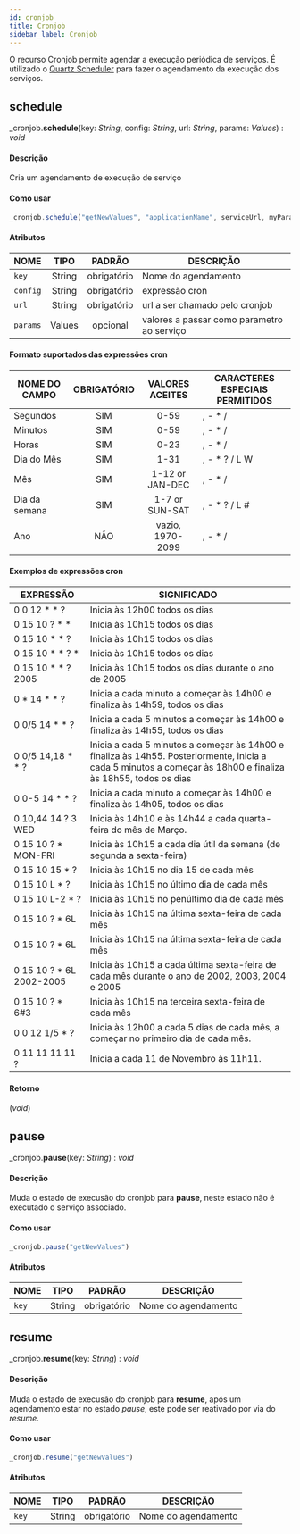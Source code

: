```yaml
---
id: cronjob
title: Cronjob
sidebar_label: Cronjob
---
```


O recurso Cronjob permite agendar a execução periódica de serviços. É utilizado o <a href="http://www.quartz-scheduler.org/" target="_blank">Quartz Scheduler</a> para fazer o agendamento da execução dos serviços.

## schedule

_cronjob.**schedule**(key: _String_, config: _String_, url: _String_, params: _Values_) : _void_

#### Descrição

Cria um agendamento de execução de serviço

#### Como usar

```javascript
_cronjob.schedule("getNewValues", "applicationName", serviceUrl, myParameters)
```

#### Atributos

| NOME    | TIPO   | PADRÃO      | DESCRIÇÃO    |
| ------- |:------:|:-----------:|--------------|
| `key` | String | obrigatório | Nome do agendamento |
| `config` | String | obrigatório | expressão cron |
| `url` | String | obrigatório | url a ser chamado pelo cronjob |
| `params` | Values | opcional | valores a passar como parametro ao serviço  |

#### Formato suportados das expressões cron

|NOME DO CAMPO |	OBRIGATÓRIO |	VALORES ACEITES | CARACTERES ESPECIAIS PERMITIDOS |
| ------- |:------:|:-----------:|--------------|
| Segundos |	SIM |	0-59	| , - * / |
| Minutos | SIM	| 0-59	| , - * / |
| Horas	| SIM	| 0-23	| , - * / |
| Dia do Mês |	SIM	| 1-31	| , - * ? / L W |
| Mês	| SIM	| 1-12 or JAN-DEC	| , - * / |
| Dia da semana	| SIM	| 1-7 or SUN-SAT	| , - * ? / L # |
| Ano	| NÃO	| vazio, 1970-2099	| , - * / |

#### Exemplos de expressões cron

|EXPRESSÃO | SIGNIFICADO |
| ------- |------|
| 0 0 12 * * ?	| Inicia às 12h00 todos os dias |
| 0 15 10 ? * *	| Inicia às 10h15 todos os dias |
| 0 15 10 * * ?	| Inicia às 10h15 todos os dias |
| 0 15 10 * * ? *	| Inicia às 10h15 todos os dias |
| 0 15 10 * * ? 2005	| Inicia às 10h15 todos os dias durante o ano de 2005 |
| 0 * 14 * * ?	| Inicia a cada minuto a começar às 14h00 e finaliza às 14h59, todos os dias |
| 0 0/5 14 * * ?	| Inicia a cada 5 minutos a começar às 14h00 e finaliza às 14h55, todos os dias |
| 0 0/5 14,18 * * ?	| Inicia a cada 5 minutos a começar às 14h00 e finaliza às 14h55. Posteriormente, inicia a cada 5 minutos a começar às 18h00 e finaliza às 18h55, todos os dias |
| 0 0-5 14 * * ?	| Inicia a cada minuto a começar às 14h00 e finaliza às 14h05, todos os dias |
| 0 10,44 14 ? 3 WED | Inicia às 14h10 e às 14h44 a cada quarta-feira do mês de Março. |
| 0 15 10 ? * MON-FRI	| Inicia às 10h15 a cada dia útil da semana (de segunda a sexta-feira) |
| 0 15 10 15 * ?	| Inicia às 10h15 no dia 15 de cada mês |
| 0 15 10 L * ?	| Inicia às 10h15 no último dia de cada mês |
| 0 15 10 L-2 * ?	| Inicia às 10h15 no penúltimo dia de cada mês |
| 0 15 10 ? * 6L	| Inicia às 10h15 na última sexta-feira de cada mês |
| 0 15 10 ? * 6L	| Inicia às 10h15 na última sexta-feira de cada mês |
| 0 15 10 ? * 6L 2002-2005	| Inicia às 10h15 a cada última sexta-feira de cada mês durante o ano de 2002, 2003, 2004 e 2005 |
| 0 15 10 ? * 6#3	| Inicia às 10h15 na terceira sexta-feira de cada mês |
| 0 0 12 1/5 * ?	| Inicia às 12h00 a cada 5 dias de cada mês, a começar no primeiro dia de cada mês. |
| 0 11 11 11 11 ?	| Inicia a cada 11 de Novembro às 11h11. |

#### Retorno

(_void_)

## pause

_cronjob.**pause**(key: _String_) : _void_

#### Descrição

Muda o estado de execusão do cronjob para **pause**, neste estado não é executado o serviço associado.

#### Como usar

```javascript
_cronjob.pause("getNewValues")
```

#### Atributos

| NOME    | TIPO   | PADRÃO      | DESCRIÇÃO    |
| ------- |:------:|:-----------:|--------------|
| `key` | String | obrigatório | Nome do agendamento |

## resume

_cronjob.**resume**(key: _String_) : _void_

#### Descrição

Muda o estado de execusão do cronjob para **resume**, após um agendamento estar no estado _pause_, este pode ser reativado por via do _resume_.

#### Como usar

```javascript
_cronjob.resume("getNewValues")
```

#### Atributos

| NOME    | TIPO   | PADRÃO      | DESCRIÇÃO    |
| ------- |:------:|:-----------:|--------------|
| `key` | String | obrigatório | Nome do agendamento |
